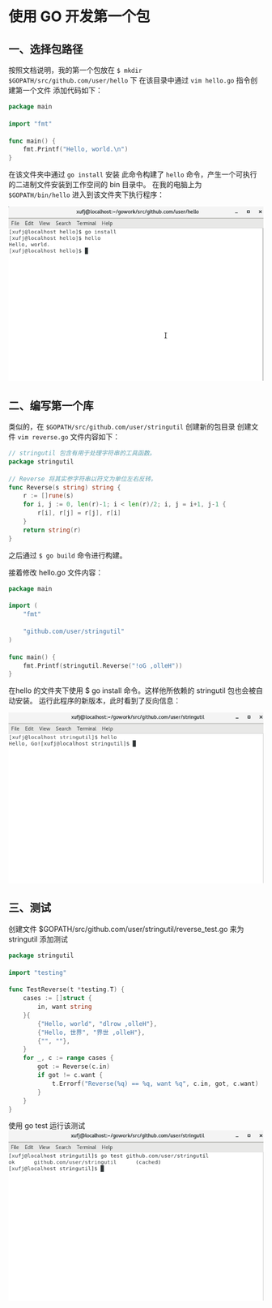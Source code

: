 
# 使用 GO 开发第一个包
## 一、选择包路径
按照文档说明，我的第一个包放在 `$ mkdir $GOPATH/src/github.com/user/hello` 下
在该目录中通过 `vim hello.go` 指令创建第一个文件
添加代码如下：
```go
package main

import "fmt"

func main() {
	fmt.Printf("Hello, world.\n")
}
```
在该文件夹中通过 `go install` 安装
此命令构建了 `hello` 命令，产生一个可执行的二进制文件安装到工作空间的 bin 目录中。 在我的电脑上为 `$GOPATH/bin/hello`
进入到该文件夹下执行程序：

![图一](pictures/3.PNG)

## 二、编写第一个库
类似的，在 `$GOPATH/src/github.com/user/stringutil` 创建新的包目录
创建文件 `vim reverse.go`
文件内容如下：
```go
// stringutil 包含有用于处理字符串的工具函数。
package stringutil

// Reverse 将其实参字符串以符文为单位左右反转。
func Reverse(s string) string {
	r := []rune(s)
	for i, j := 0, len(r)-1; i < len(r)/2; i, j = i+1, j-1 {
		r[i], r[j] = r[j], r[i]
	}
	return string(r)
}
```
之后通过 `$ go build` 命令进行构建。

接着修改 hello.go 文件内容：
```go
package main

import (
	"fmt"

	"github.com/user/stringutil"
)

func main() {
	fmt.Printf(stringutil.Reverse("!oG ,olleH"))
}
```
在hello 的文件夹下使用 $ go install 命令。这样他所依赖的 stringutil 包也会被自动安装。
运行此程序的新版本，此时看到了反向信息：

![图二](pictures/2.PNG)

## 三、测试
创建文件 $GOPATH/src/github.com/user/stringutil/reverse_test.go 来为 stringutil 添加测试
```go
package stringutil

import "testing"

func TestReverse(t *testing.T) {
	cases := []struct {
		in, want string
	}{
		{"Hello, world", "dlrow ,olleH"},
		{"Hello, 世界", "界世 ,olleH"},
		{"", ""},
	}
	for _, c := range cases {
		got := Reverse(c.in)
		if got != c.want {
			t.Errorf("Reverse(%q) == %q, want %q", c.in, got, c.want)
		}
	}
}
```
使用 go test 运行该测试
![图三](pictures/1.PNG)

